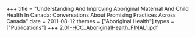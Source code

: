 +++
title = "Understanding And Improving Aboriginal Maternal And Child Health In Canada: Conversations About Promising Practices Across Canada"
date = 2011-08-12
themes = ["Aboriginal Health"]
types = ["Publications"]
+++
[2.01-HCC_AboriginalHealth_FINAL1.pdf](/files/2.01-HCC_AboriginalHealth_FINAL1.pdf)
